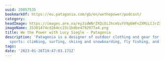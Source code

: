 ```yaml
---
uuid: 20057535
bookmarkOf: https://eu.patagonia.com/gb/en/wethepower/podcast/
category: 
headImage: https://images.are.na/eyJidWNrZXQiOiJhcmVuYV9pbWFnZXMiLCJrZXkiOiIyMDA1NzUzNS9vcmlnaW5hbF8zNTM2MTQ3NGNkMjY0Y2MyM2MxYmRiZTQ3OTI5NzdhNC5wbmciLCJlZGl0cyI6eyJyZXNpemUiOnsid2lkdGgiOjEyMDAsImhlaWdodCI6MTIwMCwiZml0IjoiaW5zaWRlIiwid2l0aG91dEVubGFyZ2VtZW50Ijp0cnVlfSwid2VicCI6eyJxdWFsaXR5Ijo5MH0sImpwZWciOnsicXVhbGl0eSI6OTB9LCJyb3RhdGUiOm51bGx9fQ==?bc=0
imageName: 35361474cd264cc23c1bdbe4792977a4.png
title: We the Power with Lucy Siegle - Patagonia
description: 'Patagonia is a designer of outdoor clothing and gear for the silent
  sports: climbing, surfing, skiing and snowboarding, fly fishing, and trail running'
tags: 
date: '2023-01-26T19:47:03.171Z'
---
```

